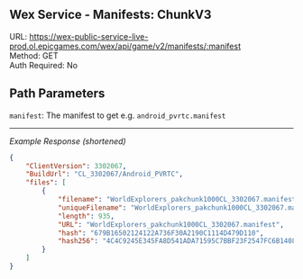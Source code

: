 ## Wex Service - Manifests: ChunkV3

URL: https://wex-public-service-live-prod.ol.epicgames.com/wex/api/game/v2/manifests/:manifest \
Method: GET \
Auth Required: No

## Path Parameters

`manifest`: The manifest to get e.g. `android_pvrtc.manifest`

---

_Example Response (shortened)_

```json
{
    "ClientVersion": 3302067,
    "BuildUrl": "CL_3302067/Android_PVRTC",
    "files": [
        {
            "filename": "WorldExplorers_pakchunk1000CL_3302067.manifest",
            "uniqueFilename": "WorldExplorers_pakchunk1000CL_3302067.manifest",
            "length": 935,
            "URL": "WorldExplorers_pakchunk1000CL_3302067.manifest",
            "hash": "679B16502124122A736F30A2190C1114D479D110",
            "hash256": "4C4C9245E345FA8D541ADA71595C7BBF23F2547FC6B1408FF9A39FF34277CD6C"
        }
    ]
}
```

